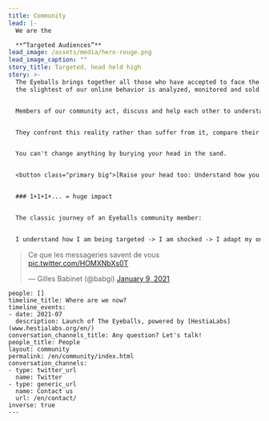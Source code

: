 ```yaml
---
title: Community
lead: |-
  We are the

  **“Targeted Audiences”**
lead_image: /assets/media/hero-rouge.png
lead_image_caption: ""
story_title: Targeted, head held high
story: >-
  The Eyeballs brings together all those who have accepted to face the truth:
  the slightest of our online behavior is analyzed, monitored and sold.


  Members of our community act, discuss and help each other to understand how and by whom their data is being used against them.


  They confront this reality rather than suffer from it, compare their results and denounce algorithmic bias.


  You can't change anything by burying your head in the sand.


  <button class="primary big">[Raise your head too: Understand how you are targeted](/en/act/sar/)</button>


  ### 1+1+1+... = huge impact


  The classic journey of an Eyeballs community member:


  I understand how I am being targeted -> I am shocked -> I adapt my online behavior -> I talk about it around me -> My entourage understands, adapts and talks about it -> Bad digital practices are no longer accepted -> "clean" platforms are plebiscited and others boycotted (remember the [slaughter against Whatsapp](https://www.bfmtv.com/tech/tout-comprendre-pourquoi-les-nouvelles-regles-de-whats-app-provoquent-un-tolle-chez-les-utilisateurs_AN-202101110169.html) and the [exodus towards Signal](https://www.zdnet.fr/actualites/signal-un-record-de-47-millions-de-telechargements-en-deux-semaines-39916531.htm)) -> We all live happily in a healthy digital world!


  ```

  <blockquote class="twitter-tweet"><p lang="fr" dir="ltr">Ce que les messageries savent de vous <a href="https://t.co/HOMXNbXs0T">pic.twitter.com/HOMXNbXs0T</a></p>&mdash; Gilles Babinet (@babgi) <a href="https://twitter.com/babgi/status/1348003104856399873?ref_src=twsrc%5Etfw">January 9, 2021</a></blockquote> <script async src="https://platform.twitter.com/widgets.js" charset="utf-8"></script>

  ```
people: []
timeline_title: Where are we now?
timeline_events:
  - date: 2021-07
    description: Launch of The Eyeballs, powered by [HestiaLabs](www.hestialabs.org/en/)
conversation_channels_title: Any question? Let's talk!
people_title: People
layout: community
permalink: /en/community/index.html
conversation_channels:
  - type: twitter_url
    name: Twitter
  - type: generic_url
    name: Contact us
    url: /en/contact/
inverse: true
---
```

